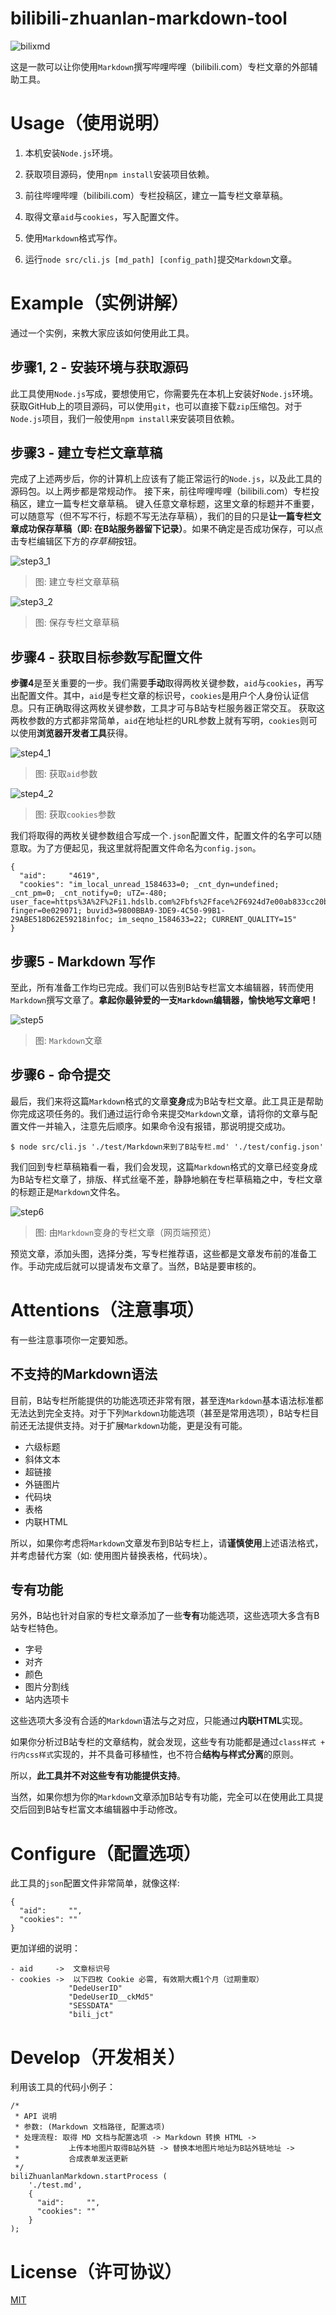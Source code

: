 # bilibili-zhuanlan-markdown-tool

![bilixmd][bilixmd]

这是一款可以让你使用`Markdown`撰写哔哩哔哩（bilibili.com）专栏文章的外部辅助工具。

# Usage（使用说明）

1. 本机安装`Node.js`环境。

2. 获取项目源码，使用`npm install`安装项目依赖。

3. 前往哔哩哔哩（bilibili.com）专栏投稿区，建立一篇专栏文章草稿。

4. 取得文章`aid`与`cookies`，写入配置文件。

5. 使用`Markdown`格式写作。

6. 运行`node src/cli.js [md_path] [config_path]`提交`Markdown`文章。

# Example（实例讲解）

通过一个实例，来教大家应该如何使用此工具。

## 步骤1, 2 - 安装环境与获取源码

此工具使用`Node.js`写成，要想使用它，你需要先在本机上安装好`Node.js`环境。
获取GitHub上的项目源码，可以使用`git`，也可以直接下载`zip`压缩包。对于`Node.js`项目，我们一般使用`npm install`来安装项目依赖。

## 步骤3 - 建立专栏文章草稿

完成了上述两步后，你的计算机上应该有了能正常运行的`Node.js`，以及此工具的源码包。以上两步都是常规动作。
接下来，前往哔哩哔哩（bilibili.com）专栏投稿区，建立一篇专栏文章草稿。
键入任意文章标题，这里文章的标题并不重要，可以随意写（但不写不行，标题不写无法存草稿），我们的目的只是**让一篇专栏文章成功保存草稿（即: 在B站服务器留下记录）**。如果不确定是否成功保存，可以点击专栏编辑区下方的*存草稿*按钮。

![step3_1][step3_1]

> 图: 建立专栏文章草稿

![step3_2][step3_2]

> 图: 保存专栏文章草稿

## 步骤4 - 获取目标参数写配置文件

**步骤4**是至关重要的一步。我们需要**手动**取得两枚关键参数，`aid`与`cookies`，再写出配置文件。其中，`aid`是专栏文章的标识号，`cookies`是用户个人身份认证信息。只有正确取得这两枚关键参数，工具才可与B站专栏服务器正常交互。
获取这两枚参数的方式都非常简单，`aid`在地址栏的URL参数上就有写明，`cookies`则可以使用**浏览器开发者工具**获得。

![step4_1][step4_1]

> 图: 获取`aid`参数

![step4_2][step4_2]

> 图: 获取`cookies`参数

我们将取得的两枚关键参数组合写成一个`.json`配置文件，配置文件的名字可以随意取。为了方便起见，我这里就将配置文件命名为`config.json`。

```
{
  "aid":     "4619",
  "cookies": "im_local_unread_1584633=0; _cnt_dyn=undefined; _cnt_pm=0; _cnt_notify=0; uTZ=-480; user_face=https%3A%2F%2Fi1.hdslb.com%2Fbfs%2Fface%2F6924d7e00ab833cc20bc97c7d4147308b84464ae.jpg; finger=0e029071; buvid3=9800BBA9-3DE9-4C50-99B1-29ABE518D62E59218infoc; im_seqno_1584633=22; CURRENT_QUALITY=15"
}
```

## 步骤5 - Markdown 写作

至此，所有准备工作均已完成。我们可以告别B站专栏富文本编辑器，转而使用`Markdown`撰写文章了。**拿起你最钟爱的一支`Markdown`编辑器，愉快地写文章吧！**

![step5][step5]

> 图: `Markdown`文章

## 步骤6 - 命令提交

最后，我们来将这篇`Markdown`格式的文章**变身**成为B站专栏文章。此工具正是帮助你完成这项任务的。我们通过运行命令来提交`Markdown`文章，请将你的文章与配置文件一并输入，注意先后顺序。如果命令没有报错，那说明提交成功。
```
$ node src/cli.js './test/Markdown来到了B站专栏.md' './test/config.json'
```
我们回到专栏草稿箱看一看，我们会发现，这篇`Markdown`格式的文章已经变身成为B站专栏文章了，排版、样式丝毫不差，静静地躺在专栏草稿箱之中，专栏文章的标题正是`Markdown`文件名。

![step6][step6]

> 图: 由`Markdown`变身的专栏文章（网页端预览）

预览文章，添加头图，选择分类，写专栏推荐语，这些都是文章发布前的准备工作。手动完成后就可以提请发布文章了。当然，B站是要审核的。

# Attentions（注意事项）

有一些注意事项你一定要知悉。

## 不支持的Markdown语法

目前，B站专栏所能提供的功能选项还非常有限，甚至连`Markdown`基本语法标准都无法达到完全支持。对于下列`Markdown`功能选项（甚至是常用选项），B站专栏目前还无法提供支持。对于扩展`Markdown`功能，更是没有可能。

- 六级标题
- 斜体文本
- 超链接
- 外链图片
- 代码块
- 表格
- 内联HTML

所以，如果你考虑将`Markdown`文章发布到B站专栏上，请**谨慎使用**上述语法格式，并考虑替代方案（如: 使用图片替换表格，代码块）。

## 专有功能

另外，B站也针对自家的专栏文章添加了一些**专有**功能选项，这些选项大多含有B站专栏特色。

- 字号
- 对齐
- 颜色
- 图片分割线
- 站内选项卡

这些选项大多没有合适的`Markdown`语法与之对应，只能通过**内联HTML**实现。

如果你分析过B站专栏的文章结构，就会发现，这些专有功能都是通过`class样式 + 行内css样式`实现的，并不具备可移植性，也不符合**结构与样式分离**的原则。

所以，**此工具并不对这些专有功能提供支持**。

当然，如果你想为你的`Markdown`文章添加B站专有功能，完全可以在使用此工具提交后回到B站专栏富文本编辑器中手动修改。

# Configure（配置选项）

此工具的`json`配置文件非常简单，就像这样:

```
{
  "aid":     "",
  "cookies": ""
}
```

更加详细的说明：

```
- aid     ->  文章标识号
- cookies ->  以下四枚 Cookie 必需, 有效期大概1个月（过期重取）
             "DedeUserID"
             "DedeUserID__ckMd5"
             "SESSDATA"
             "bili_jct"
```

# Develop（开发相关）

利用该工具的代码小例子：

```
/*
 * API 说明
 * 参数: (Markdown 文档路径, 配置选项)
 * 处理流程: 取得 MD 文档与配置选项 -> Markdown 转换 HTML ->
 *           上传本地图片取得B站外链 -> 替换本地图片地址为B站外链地址 ->
 *           合成表单发送更新
 */
biliZhuanlanMarkdown.startProcess (
    './test.md',
    {
      "aid":     "",
      "cookies": ""
    }
);
```

# License（许可协议）

[MIT](./LICENSE)

[bilixmd]: ./docs/bilixmd.png
[step3_1]: ./docs/step3_1.png
[step3_2]: ./docs/step3_2.png
[step4_1]: ./docs/step4_1.png
[step4_2]: ./docs/step4_2.png
[step5]:   ./docs/step5.png
[step6]:   ./docs/step6.png

